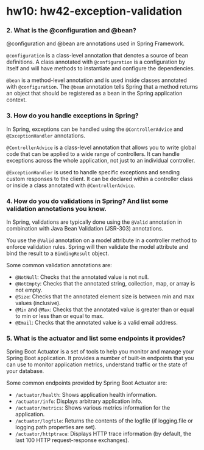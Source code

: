 # hw10: hw42-exception-validation

### 2. What is the @configuration and @bean?
@configuration and @bean are annotations used in Spring Framework. 

`@configuration` is a class-level annotation that denotes a source of bean definitions. A class annotated with `@configuration` is a configuration by itself and will have methods to instantiate and configure the dependencies.

`@bean` is a method-level annotation and is used inside classes annotated with `@configuration`. The `@bean` annotation tells Spring that a method returns an object that should be registered as a bean in the Spring application context. 

### 3. How do you handle exceptions in Spring?
In Spring, exceptions can be handled using the `@ControllerAdvice` and `@ExceptionHandler` annotations. 

`@ControllerAdvice` is a class-level annotation that allows you to write global code that can be applied to a wide range of controllers. It can handle exceptions across the whole application, not just to an individual controller. 

`@ExceptionHandler` is used to handle specific exceptions and sending custom responses to the client. It can be declared within a controller class or inside a class annotated with `@ControllerAdvice`.

### 4. How do you do validations in Spring? And list some validation annotations you know.
In Spring, validations are typically done using the `@Valid` annotation in combination with Java Bean Validation (JSR-303) annotations. 

You use the `@Valid` annotation on a model attribute in a controller method to enforce validation rules. Spring will then validate the model attribute and bind the result to a `BindingResult` object. 

Some common validation annotations are:
- `@NotNull`: Checks that the annotated value is not null.
- `@NotEmpty`: Checks that the annotated string, collection, map, or array is not empty.
- `@Size`: Checks that the annotated element size is between min and max values (inclusive).
- `@Min` and `@Max`: Checks that the annotated value is greater than or equal to min or less than or equal to max.
- `@Email`: Checks that the annotated value is a valid email address.

### 5. What is the actuator and list some endpoints it provides?
Spring Boot Actuator is a set of tools to help you monitor and manage your Spring Boot application. It provides a number of built-in endpoints that you can use to monitor application metrics, understand traffic or the state of your database.

Some common endpoints provided by Spring Boot Actuator are:
- `/actuator/health`: Shows application health information.
- `/actuator/info`: Displays arbitrary application info.
- `/actuator/metrics`: Shows various metrics information for the application.
- `/actuator/logfile`: Returns the contents of the logfile (if logging.file or logging.path properties are set).
- `/actuator/httptrace`: Displays HTTP trace information (by default, the last 100 HTTP request-response exchanges).
